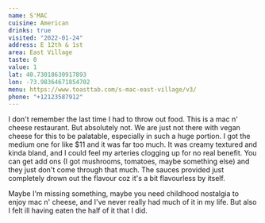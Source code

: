```yaml
---
name: S'MAC
cuisine: American
drinks: true
visited: "2022-01-24"
address: E 12th & 1st
area: East Village
taste: 0
value: 1
lat: 40.73018630917893
lon: -73.98364671854702
menu: https://www.toasttab.com/s-mac-east-village/v3/
phone: "+12123587912"
---
```


I don't remember the last time I had to throw out food. This is a mac n' cheese restaurant. But absolutely not. We are just not there with vegan cheese for this to be palatable, especially in such a huge portion. I got the medium one for like $11 and it was far too much. It was creamy textured and kinda bland, and I could feel my arteries clogging up for no real benefit. You can get add ons (I got mushrooms, tomatoes, maybe something else) and they just don't come through that much. The sauces provided just completely drown out the flavour coz it's a bit flavourless by itself.

Maybe I'm missing something, maybe you need childhood nostalgia to enjoy mac n' cheese, and I've never really had much of it in my life. But also I felt ill having eaten the half of it that I did.
